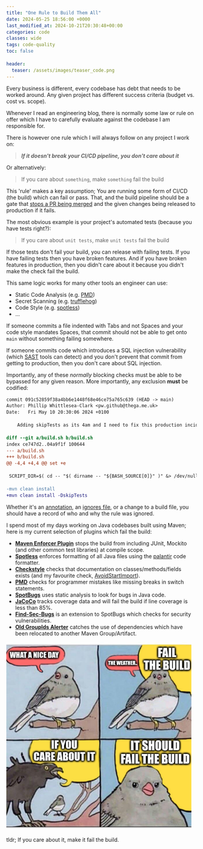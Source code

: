 ```yaml
---
title: "One Rule to Build Them All"
date: 2024-05-25 18:56:00 +0000
last_modified_at: 2024-10-21T20:30:48+00:00
categories: code
classes: wide
tags: code-quality
toc: false

header:
  teaser: /assets/images/teaser_code.png
---
```


Every business is different, every codebase has debt that needs to be worked around.
Any given project has different success criteria (budget vs. cost vs. scope).

Whenever I read an engineering blog, there is normally some law or rule on offer which I have to carefully evaluate against the codebase I am responsible for.

There is however one rule which I will always follow on any project I work on:

> **_If it doesn't break your CI/CD pipeline, you don't care about it_**

Or alternatively:

> If you care about `something`, make `something` fail the build

This 'rule' makes a key assumption; You are running some form of CI/CD (the build) which can fail or pass.
That, and the build pipeline should be a gate that [stops a PR being merged](https://docs.github.com/en/pull-requests/collaborating-with-pull-requests/collaborating-on-repositories-with-code-quality-features/about-status-checks) and the given changes being released to production if it fails.

The most obvious example is your project's automated tests (because you have tests right?):

> If you care about `unit tests`, make `unit tests` fail the build

If those tests don't fail your build, you can release with failing tests.
If you have failing tests then you have broken features.
And if you have broken features in production, then you didn't care about it because you didn't make the check fail the build.

This same logic works for many other tools an engineer can use:

- Static Code Analysis (e.g. [PMD](https://pmd.github.io/))
- Secret Scanning (e.g. [trufflehog](https://github.com/trufflesecurity/trufflehog))
- Code Style (e.g. [spotless](https://github.com/diffplug/spotless))
- ...

If someone commits a file indented with Tabs and not Spaces and your code style mandates Spaces, that commit should not be able to get onto `main` without something failing somewhere.

If someone commits code which introduces a SQL injection vulnerability (which [SAST](https://en.wikipedia.org/wiki/Static_application_security_testing) tools can detect) and you don't prevent that commit from getting to production, then you don't care about SQL injection.

Importantly, any of these _normally_ blocking checks must be able to be bypassed for any given reason.
More importantly, any exclusion **must** be codified:

```diff
commit 091c52859f38a4bb6e1448f68e46ce75a765c639 (HEAD -> main)
Author: Phillip Whittlesea-Clark <pw.github@thega.me.uk>
Date:   Fri May 10 20:30:06 2024 +0100

    Adding skipTests as its 4am and I need to fix this production incident

diff --git a/build.sh b/build.sh
index ce747d2..04a9f1f 100644
--- a/build.sh
+++ b/build.sh
@@ -4,4 +4,4 @@ set +e

 SCRIPT_DIR=$( cd -- "$( dirname -- "${BASH_SOURCE[0]}" )" &> /dev/null && pwd )

-mvn clean install
+mvn clean install -DskipTests
```

Whether it's an [annotation](https://pmd.github.io/pmd/pmd_userdocs_suppressing_warnings.html), an [ignores file](https://spotbugs.readthedocs.io/en/stable/filter.html#examples), or a change to a build file, you should have a record of who and why the rule was ignored.

I spend most of my days working on Java codebases built using Maven; here is my current selection of plugins which fail the build:

- **[Maven Enforcer Plugin](https://github.com/apache/maven-enforcer)** stops the build from including JUnit, Mockito (and other common test libraries) at compile scope.
- **[Spotless](https://github.com/diffplug/spotless)** enforces formatting of all Java files using the [palantir](https://github.com/palantir/palantir-java-format) code formatter.
- **[Checkstyle](https://checkstyle.sourceforge.io/)** checks that documentation on classes/methods/fields exists (and my favourite check, [AvoidStartImport](https://checkstyle.sourceforge.io/checks/imports/avoidstarimport.html)).
- **[PMD](https://pmd.github.io/)** checks for programmer mistakes like missing breaks in switch statements.
- **[SpotBugs](https://spotbugs.github.io/)** uses static analysis to look for bugs in Java code.
- **[JaCoCo](https://www.jacoco.org/jacoco/)** tracks coverage data and will fail the build if line coverage is less than 85%.
- **[Find-Sec-Bugs](http://find-sec-bugs.github.io/)** is an extension to SpotBugs which checks for security vulnerabilities.
- **[Old GroupIds Alerter](https://github.com/jonathanlermitage/oga-maven-plugin)** catches the use of dependencies which have been relocated to another Maven Group/Artifact.

![Me at project kick off](/assets/images/one-rule-crow.png)

tldr; If you care about it, make it fail the build.

